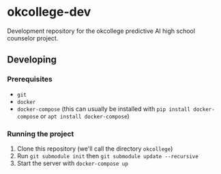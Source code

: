 # okcollege-dev

Development repository for the okcollege predictive AI high school counselor project.

## Developing

### Prerequisites

* `git`
* `docker`
* `docker-compose` (this can usually be installed with `pip install docker-compose` or `apt install docker-compose`)


### Running the project

1. Clone this repository (we'll call the directory `okcollege`)
2. Run `git submodule init` then `git submodule update --recursive`
3. Start the server with `docker-compose up`
